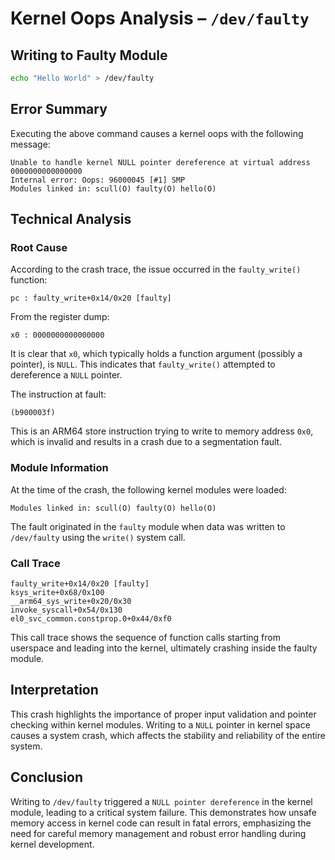 # Kernel Oops Analysis – `/dev/faulty`

## Writing to Faulty Module

```bash
echo "Hello World" > /dev/faulty
```

## Error Summary

Executing the above command causes a kernel oops with the following message:

```
Unable to handle kernel NULL pointer dereference at virtual address 0000000000000000
Internal error: Oops: 96000045 [#1] SMP
Modules linked in: scull(O) faulty(O) hello(O)
```

## Technical Analysis

### Root Cause

According to the crash trace, the issue occurred in the `faulty_write()` function:

```
pc : faulty_write+0x14/0x20 [faulty]
```

From the register dump:

```
x0 : 0000000000000000
```

It is clear that `x0`, which typically holds a function argument (possibly a pointer), is `NULL`. This indicates that `faulty_write()` attempted to dereference a `NULL` pointer.

The instruction at fault:

```
(b900003f)
```

This is an ARM64 store instruction trying to write to memory address `0x0`, which is invalid and results in a crash due to a segmentation fault.

### Module Information

At the time of the crash, the following kernel modules were loaded:

```
Modules linked in: scull(O) faulty(O) hello(O)
```

The fault originated in the `faulty` module when data was written to `/dev/faulty` using the `write()` system call.

### Call Trace

```
faulty_write+0x14/0x20 [faulty]
ksys_write+0x68/0x100
__arm64_sys_write+0x20/0x30
invoke_syscall+0x54/0x130
el0_svc_common.constprop.0+0x44/0xf0
```

This call trace shows the sequence of function calls starting from userspace and leading into the kernel, ultimately crashing inside the faulty module.

## Interpretation

This crash highlights the importance of proper input validation and pointer checking within kernel modules. Writing to a `NULL` pointer in kernel space causes a system crash, which affects the stability and reliability of the entire system.

## Conclusion

Writing to `/dev/faulty` triggered a `NULL pointer dereference` in the kernel module, leading to a critical system failure. This demonstrates how unsafe memory access in kernel code can result in fatal errors, emphasizing the need for careful memory management and robust error handling during kernel development.
